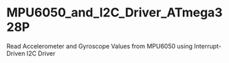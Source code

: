 # MPU6050_and_I2C_Driver_ATmega328P
Read Accelerometer and Gyroscope Values from MPU6050 using Interrupt-Driven I2C Driver
